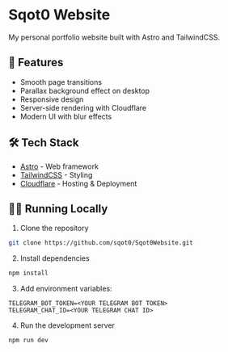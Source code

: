 # Sqot0 Website

My personal portfolio website built with Astro and TailwindCSS.

## 🚀 Features

- Smooth page transitions
- Parallax background effect on desktop
- Responsive design
- Server-side rendering with Cloudflare
- Modern UI with blur effects

## 🛠️ Tech Stack

- [Astro](https://astro.build/) - Web framework
- [TailwindCSS](https://tailwindcss.com/) - Styling
- [Cloudflare](https://www.cloudflare.com/) - Hosting & Deployment

## 🏃‍♂️ Running Locally

1. Clone the repository

```bash
git clone https://github.com/sqot0/Sqot0Website.git
```

2. Install dependencies

```bash
npm install
```

3. Add environment variables:

```env
TELEGRAM_BOT_TOKEN=<YOUR TELEGRAM BOT TOKEN>
TELEGRAM_CHAT_ID=<YOUR TELEGRAM CHAT ID>
```

4. Run the development server

```bash
npm run dev
```